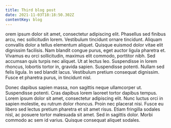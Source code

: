 ```yaml
---
title: Third blog post
date: 2021-11-03T18:18:50.302Z
contentKey: blog
---
```


orem ipsum dolor sit amet, consectetur adipiscing elit. Phasellus sed finibus arcu, nec sollicitudin lorem. Vestibulum tincidunt ornare tincidunt. Aliquam convallis dolor a tellus elementum aliquet. Quisque euismod dolor vitae elit dignissim facilisis. Nam blandit congue purus, eget auctor ligula pharetra et. Vivamus eu orci sollicitudin, maximus elit commodo, porttitor nibh. Sed accumsan quis turpis nec aliquet. Ut at lectus leo. Suspendisse in lorem rhoncus, lobortis tortor in, gravida sapien. Suspendisse potenti. Nullam sed felis ligula. In sed blandit lacus. Vestibulum pretium consequat dignissim. Fusce et pharetra purus, in tincidunt nisl.

Donec dapibus sapien massa, non sagittis neque ullamcorper ut. Suspendisse potenti. Cras dapibus lorem laoreet tortor dapibus tempus. Lorem ipsum dolor sit amet, consectetur adipiscing elit. Nunc luctus orci in sapien molestie, eu rutrum dolor rhoncus. Proin nec placerat nisi. Fusce eu libero sed lectus pretium pharetra et sit amet risus. Etiam fringilla sodales nisl, ac posuere tortor malesuada sit amet. Sed in sagittis dolor. Morbi commodo ac sem id varius. Quisque consequat aliquet sodales.
